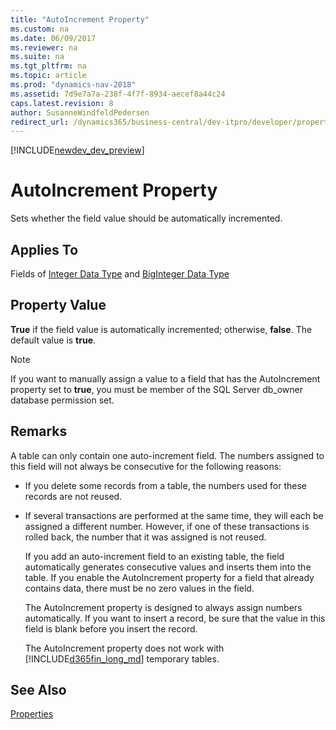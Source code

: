 ```yaml
---
title: "AutoIncrement Property"
ms.custom: na
ms.date: 06/09/2017
ms.reviewer: na
ms.suite: na
ms.tgt_pltfrm: na
ms.topic: article
ms.prod: "dynamics-nav-2018"
ms.assetid: 7d9e7a7a-238f-4f7f-8934-aecef8a44c24
caps.latest.revision: 8
author: SusanneWindfeldPedersen
redirect_url: /dynamics365/business-central/dev-itpro/developer/properties/devenv-properties
---
```


[!INCLUDE[newdev_dev_preview](../includes/newdev_dev_preview.md)]

# AutoIncrement Property
Sets whether the field value should be automatically incremented.  
  
## Applies To  
 Fields of [Integer Data Type](../datatypes/devenv-integer-data-type.md) and [BigInteger Data Type](../datatypes/devenv-biginteger-data-type.md)  
  
## Property Value  
 **True** if the field value is automatically incremented; otherwise, **false**. The default value is **true**.  
  
> [!NOTE]  
>  If you want to manually assign a value to a field that has the AutoIncrement property set to **true**, you must be member of the SQL Server db_owner database permission set.  
  
## Remarks  
 A table can only contain one auto-increment field. The numbers assigned to this field will not always be consecutive for the following reasons:  
  
- If you delete some records from a table, the numbers used for these records are not reused.  
  
- If several transactions are performed at the same time, they will each be assigned a different number. However, if one of these transactions is rolled back, the number that it was assigned is not reused.  
  
  If you add an auto-increment field to an existing table, the field automatically generates consecutive values and inserts them into the table. If you enable the AutoIncrement property for a field that already contains data, there must be no zero values in the field.  
  
  The AutoIncrement property is designed to always assign numbers automatically. If you want to insert a record, be sure that the value in this field is blank before you insert the record.  
  
  The AutoIncrement property does not work with [!INCLUDE[d365fin_long_md](../includes/d365fin_long_md.md)] temporary tables.  
  
## See Also  
 [Properties](devenv-properties.md)